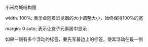小米商城结构图

width: 100%; 表示会随着浏览器的大小调整大小，始终保持100%的宽

margin: 0 auto; 表示让盒子元素居中显示

如果一侧有多个浮动的标签，要先写最边上的标签，使其浮动在最一侧